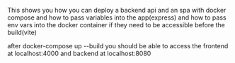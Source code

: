 This shows you how you can deploy a backend api and an spa with docker compose and how to pass variables into the app(express)
and how to pass env vars into the docker container if they need to be accessible before the build(vite)

after docker-compose up --build you should be able to access the frontend at localhost:4000 and backend at localhost:8080
